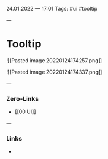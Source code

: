 24.01.2022 — 17:01
Tags: #ui #tooltip

—
# Tooltip

![[Pasted image 20220124174257.png]]

![[Pasted image 20220124174337.png]]

—
### Zero-Links
- [[00 UI]]

—
### Links
- 